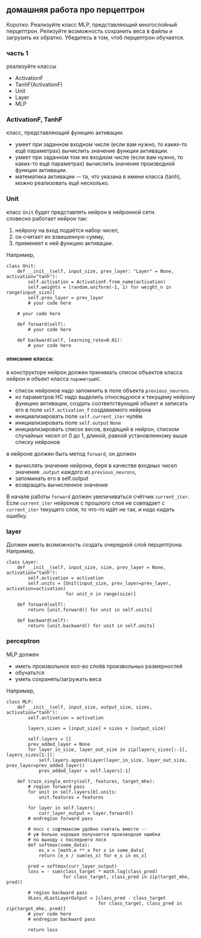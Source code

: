 ## домашняя работа про перцептрон

Коротко:
Реализуйте класс MLP, представляющий многослойный перцептрон. 
Релизуйте возможность сохранить веса в файлы и загрузить их обратно. 
Убедитесь в том, чтоб перцептрон обучается.



### часть 1
реализуйте классы 

* ActivationF
* TanhF(ActivationF)
* Unit
* Layer
* MLP


### ActivationF, TanhF
класс, представляющий функцию активации.  
* умеет при заданном входном числе (если вам нужно, то каких-то ещё параметрах) вычислить значение функции активации.  
* умеет при заданном том же входном числе (если вам нужно, то каких-то ещё параметрах) вычислить значение производной функции активации.  
* математика активации -- та, что указана в имени класса (tanh), можно реализовать ещё несколько.

### Unit
класс `Unit` будет представлять нейрон в нейронной сети.  
словесно работает нейрон так: 
1. нейрону на вход подаётся набор чисел, 
2. он считает их взвешенную сумму, 
3. применяет к ней функцию активации.

Например,
```python3
class Unit:
    def __init__(self, input_size, prev_layer: "Layer" = None, activation="tanh"):
        self.activation = ActivationF.from_name(activation)
        self.weights = [random.uniform(-1, 1) for weight_n in range(input_size)]
        self.prev_layer = prev_layer
        # your code here

    # your code here

    def forward(self):
        # your code here

    def backward(self, learning_rate=0.01):
        # your code here

```

#### описание класса:
в конструкторе нейрон должен принимать список объектов класса нейрон и объект класса `параметрыНС`. 
* список нейронов надо запомнить в поле объекта `previous_neurons`.
* из параметров НС надо выделить относящуюся к текущему нейрону функцию активации, создать соответствующий объект и записать его в поле `self.activation_f` создаваемого нейрона
* инициализировать поле `self.current_iter` нулём
* инициализировать поле `self.output` `None`
* инициализировать список весов, входящий в нейрон, списком случайных чисел от 0 до 1, длиной, равной установленному выше списку нейронов

в нейроне должен быть метод `forward`, он должен 
* вычислять значение нейрона, беря в качестве входных чисел значения `.output` каждого из `previous_neurons`, 
* запоминать его в self.output
* возвращать вычисленное значение

В начале работы `forward` должен увеличиваться счётчик `current_iter`.  
Если `current_iter` нейронов с прошлого слоя не совпадает с `current_iter` текущего слоя, то что-то идёт не так, и надо кидать ошибку.

### layer
Должен иметь возможность создать очередной слой перцептрона. Например, 
```python3
class Layer:
    def __init__(self, input_size, size, prev_layer = None, activation="tanh"):
        self.activation = activation
        self.units = [Unit(input_size, prev_layer=prev_layer, activation=activation)
                      for unit_n in range(size)]
    
    def forward(self):
        return [unit.forward() for unit in self.units]

    def backward(self):
        return [unit.backward() for unit in self.units]
```
 

### perceptron
MLP должен 
* иметь произвольное кол-во слоёв произвольных размерностей
* обучатьтся
* уметь сохранять/загружать веса

Например, 
```python3
class MLP:
    def __init__(self, input_size, output_size, sizes, activation="tanh"):
        self.activation = activation
        
        layers_sizes = [input_size] + sizes + [output_size]
        
        self.layers = []
        prev_added_layer = None
        for layer_in_size, layer_out_size in zip(layers_sizes[:-1], layers_sizes[1:]):
            self.layers.append(Layer(layer_in_size, layer_out_size, prev_layer=prev_added_layer))
            prev_added_layer = self.layers[-1]
    
    def train_single_entry(self, features, target_mhe):
        # region forward pass
        for unit in self.layers[0].units:
            unit.features = features

        for layer in self.layers:
            curr_layer_output = layer.forward()
        # endregion forward pass

        # лосс с софтмаксом удобно считать вместе -- 
        # уж больно хорошая получается производная ошибки
        # по выходу с последнего лося
        def softmax(some_data):
            es_x = [math.e ** x for x in some_data]
            return [e_x / sum(es_x) for e_x in es_x]

        pred = softmax(curr_layer_output)
        loss = - sum(class_target * math.log(class_pred)
                     for class_target, class_pred in zip(target_mhe, pred))
        
        # region backward pass
        dLoss_dLastLayerOutput = [class_pred - class_target
                                  for class_target, class_pred in zip(target_mhe, pred)]
        # your code here
        # endregion backward pass

        return loss
```
